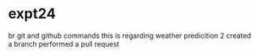 # expt24
br
git and github commands
this is regarding weather predicition
2 created a branch
performed a pull request

